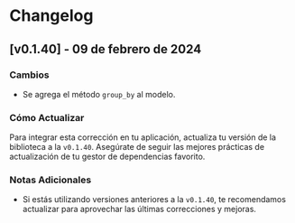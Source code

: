 # Changelog

## [v0.1.40] - 09 de febrero de 2024

### Cambios

- Se agrega el método `group_by` al modelo.

### Cómo Actualizar

Para integrar esta corrección en tu aplicación, actualiza tu versión de la biblioteca a la `v0.1.40`. Asegúrate de seguir las mejores prácticas de actualización de tu gestor de dependencias favorito.

### Notas Adicionales

- Si estás utilizando versiones anteriores a la `v0.1.40`, te recomendamos actualizar para aprovechar las últimas correcciones y mejoras.
